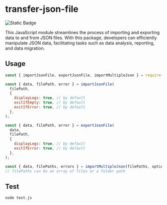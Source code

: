 # transfer-json-file
![Static Badge](https://img.shields.io/badge/JavaScript-f7df1e?logo=JavaScript&logoColor=000)

This JavaScript module streamlines the process of importing and exporting data to and from JSON files. With this package, developers can efficiently manipulate JSON data, facilitating tasks such as data analysis, reporting, and data migration.

## Usage
```javascript
const { importJsonFile, exportJsonFile, importMultipleJson } = require('useful-toolbox-js');

const { data, filePath, error } = importJsonFile(
  filePath,
  {
    displayLogs: true, // by default
    exitIfEmpty: true, // by default
    exitIfError: true, // by default
  },
);

const { data, filePath, error } = exportJsonFile(
  data,
  filePath,
  {
    displayLogs: true, // by default
    exitIfError: true, // by default
  },
);

const { data, filePaths, errors } = importMultipleJson(filePaths, options);
// filePaths can be an array of files or a folder path
```

## Test
```bash
node test.js
```
